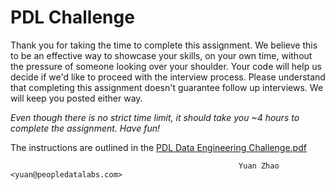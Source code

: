 # PDL Challenge

Thank you for taking the time to complete this assignment. We believe this to be an effective way to showcase your skills, on your own time, without the pressure of someone looking over your shoulder. Your code will help us decide if we'd like to proceed with the interview process. Please understand that completing this assignment doesn't guarantee follow up interviews. We will keep you posted either way.

_Even though there is no strict time limit, it should take you ~4 hours to complete the assignment. Have fun!_

The instructions are outlined in the [PDL Data Engineering Challenge.pdf](./PDL%20Data%20Engineering%20Challenge.pdf)

                                                       Yuan Zhao <yuan@peopledatalabs.com>

